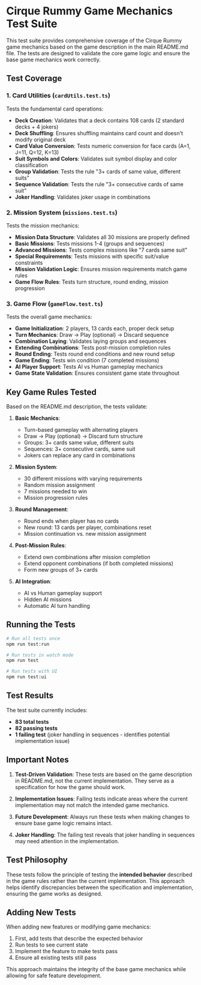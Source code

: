 # Cirque Rummy Game Mechanics Test Suite

This test suite provides comprehensive coverage of the Cirque Rummy game mechanics based on the game description in the main README.md file. The tests are designed to validate the core game logic and ensure the base game mechanics work correctly.

## Test Coverage

### 1. Card Utilities (`cardUtils.test.ts`)
Tests the fundamental card operations:
- **Deck Creation**: Validates that a deck contains 108 cards (2 standard decks + 4 jokers)
- **Deck Shuffling**: Ensures shuffling maintains card count and doesn't modify original deck
- **Card Value Conversion**: Tests numeric conversion for face cards (A=1, J=11, Q=12, K=13)
- **Suit Symbols and Colors**: Validates suit symbol display and color classification
- **Group Validation**: Tests the rule "3+ cards of same value, different suits"
- **Sequence Validation**: Tests the rule "3+ consecutive cards of same suit"
- **Joker Handling**: Validates joker usage in combinations

### 2. Mission System (`missions.test.ts`)
Tests the mission mechanics:
- **Mission Data Structure**: Validates all 30 missions are properly defined
- **Basic Missions**: Tests missions 1-4 (groups and sequences)
- **Advanced Missions**: Tests complex missions like "7 cards same suit"
- **Special Requirements**: Tests missions with specific suit/value constraints
- **Mission Validation Logic**: Ensures mission requirements match game rules
- **Game Flow Rules**: Tests turn structure, round ending, mission progression

### 3. Game Flow (`gameFlow.test.ts`)
Tests the overall game mechanics:
- **Game Initialization**: 2 players, 13 cards each, proper deck setup
- **Turn Mechanics**: Draw → Play (optional) → Discard sequence
- **Combination Laying**: Validates laying groups and sequences
- **Extending Combinations**: Tests post-mission completion rules
- **Round Ending**: Tests round end conditions and new round setup
- **Game Ending**: Tests win condition (7 completed missions)
- **AI Player Support**: Tests AI vs Human gameplay mechanics
- **Game State Validation**: Ensures consistent game state throughout

## Key Game Rules Tested

Based on the README.md description, the tests validate:

1. **Basic Mechanics**:
   - Turn-based gameplay with alternating players
   - Draw → Play (optional) → Discard turn structure
   - Groups: 3+ cards same value, different suits
   - Sequences: 3+ consecutive cards, same suit
   - Jokers can replace any card in combinations

2. **Mission System**:
   - 30 different missions with varying requirements
   - Random mission assignment
   - 7 missions needed to win
   - Mission progression rules

3. **Round Management**:
   - Round ends when player has no cards
   - New round: 13 cards per player, combinations reset
   - Mission continuation vs. new mission assignment

4. **Post-Mission Rules**:
   - Extend own combinations after mission completion
   - Extend opponent combinations (if both completed missions)
   - Form new groups of 3+ cards

5. **AI Integration**:
   - AI vs Human gameplay support
   - Hidden AI missions
   - Automatic AI turn handling

## Running the Tests

```bash
# Run all tests once
npm run test:run

# Run tests in watch mode
npm run test

# Run tests with UI
npm run test:ui
```

## Test Results

The test suite currently includes:
- **83 total tests**
- **82 passing tests**
- **1 failing test** (joker handling in sequences - identifies potential implementation issue)

## Important Notes

1. **Test-Driven Validation**: These tests are based on the game description in README.md, not the current implementation. They serve as a specification for how the game should work.

2. **Implementation Issues**: Failing tests indicate areas where the current implementation may not match the intended game mechanics.

3. **Future Development**: Always run these tests when making changes to ensure base game logic remains intact.

4. **Joker Handling**: The failing test reveals that joker handling in sequences may need attention in the implementation.

## Test Philosophy

These tests follow the principle of testing the **intended behavior** described in the game rules rather than the current implementation. This approach helps identify discrepancies between the specification and implementation, ensuring the game works as designed.

## Adding New Tests

When adding new features or modifying game mechanics:

1. First, add tests that describe the expected behavior
2. Run tests to see current state
3. Implement the feature to make tests pass
4. Ensure all existing tests still pass

This approach maintains the integrity of the base game mechanics while allowing for safe feature development.